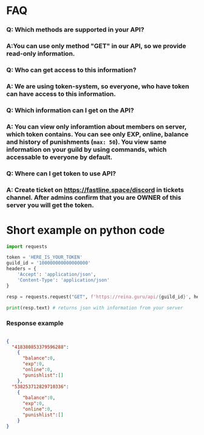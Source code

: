 # FAQ

### Q: Which methods are supported in your API?
### A:You can use only method "GET" in our API, so we provide read-only information.

### Q: Who can get access to this information?
### A: We are using token-system, so everyone, who have token can have access to this information.

### Q: Which information can I get on the API?
### A: You can view only inforamtion about members on server, which token contains. You can see only EXP, online, balance and history of punishments (`max: 50`). You view same information on your guild by using commands, which accessable to everyone by default.

### Q: Where can I get token to use API?
### A: Create ticket on https://fastline.space/discord in tickets channel. After admins confirm that you are OWNER of this server you will get the token.

# Short example on python code

```py
import requests

token = 'HERE_IS_YOUR_TOKEN'
guild_id = '100000000000000000'
headers = {
    'Accept': 'application/json',
    'Content-Type': 'application/json'
}

resp = requests.request("GET", f'https://reina.guru/api/{guild_id}', headers=headers, data={"token": token})

print(resp.text) # returns json with information from your server

```

### Response example

```json

{
  "418380853379596288":
    {
      "balance":0,
      "exp":0,
      "online":0,
      "punishlist":[]
    },
  "538253712829710336":
    {
      "balance":0,
      "exp":0,
      "online":0,
      "punishlist":[]
    }
}

```
